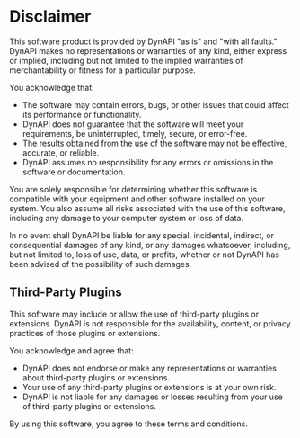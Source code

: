 # Disclaimer

This software product is provided by DynAPI "as is" and "with all faults."
DynAPI makes no representations or warranties of any kind, either express or implied, including but not limited to the implied warranties of merchantability or fitness for a particular purpose.

You acknowledge that:
- The software may contain errors, bugs, or other issues that could affect its performance or functionality.
- DynAPI does not guarantee that the software will meet your requirements, be uninterrupted, timely, secure, or error-free.
- The results obtained from the use of the software may not be effective, accurate, or reliable.
- DynAPI assumes no responsibility for any errors or omissions in the software or documentation.

You are solely responsible for determining whether this software is compatible with your equipment and other software installed on your system.
You also assume all risks associated with the use of this software, including any damage to your computer system or loss of data.

In no event shall DynAPI be liable for any special, incidental, indirect, or consequential damages of any kind, or any damages whatsoever, including, but not limited to, loss of use, data, or profits, whether or not DynAPI has been advised of the possibility of such damages.

## Third-Party Plugins
This software may include or allow the use of third-party plugins or extensions.
DynAPI is not responsible for the availability, content, or privacy practices of those plugins or extensions.

You acknowledge and agree that:
- DynAPI does not endorse or make any representations or warranties about third-party plugins or extensions.
- Your use of any third-party plugins or extensions is at your own risk.
- DynAPI is not liable for any damages or losses resulting from your use of third-party plugins or extensions.

By using this software, you agree to these terms and conditions.
